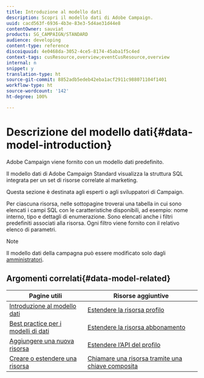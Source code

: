 ```yaml
---
title: Introduzione al modello dati
description: Scopri il modello dati di Adobe Campaign.
uuid: cacd563f-6936-4b3e-83e3-5d4ae31d44e8
contentOwner: sauviat
products: SG_CAMPAIGN/STANDARD
audience: developing
content-type: reference
discoiquuid: 4e0468da-3052-4ce5-8174-45aba1f5c4ed
context-tags: cusResource,overview;eventCusResource,overview
internal: n
snippet: y
translation-type: ht
source-git-commit: 8852adb5edeb42eba1acf2911c988071104f1401
workflow-type: ht
source-wordcount: '142'
ht-degree: 100%

---
```



# Descrizione del modello dati{#data-model-introduction}

Adobe Campaign viene fornito con un modello dati predefinito.

Il modello dati di Adobe Campaign Standard visualizza la struttura SQL integrata per un set di risorse correlate al marketing.

Questa sezione è destinata agli esperti o agli sviluppatori di Campaign.

Per ciascuna risorsa, nelle sottopagine troverai una tabella in cui sono elencati i campi SQL con le caratteristiche disponibili, ad esempio: nome interno, tipo e dettagli di enumerazione. Sono elencati anche i filtri predefiniti associati alla risorsa. Ogni filtro viene fornito con il relativo elenco di parametri.

>[!NOTE]
>Il modello dati della campagna può essere modificato solo dagli [amministratori](../../administration/using/users-management.md#functional-administrators).

## Argomenti correlati{#data-model-related}

| Pagine utili | Risorse aggiuntive |
|---|---|
| [Introduzione al modello dati](data-model-concepts.md) | [Estendere la risorsa profilo](extending-the-profile-resource-with-a-new-field.md) |
| [Best practice per i modelli di dati](data-model-best-practices.md) | [Estendere la risorsa abbonamento](extending-the-subscriptions-to-an-application-resource.md) |
| [Aggiungere una nuova risorsa](key-steps-to-add-a-resource.md) | [Estendere l’API del profilo](about-extending-the-api.md) |
| [Creare o estendere una risorsa](creating-or-extending-the-resource.md) | [Chiamare una risorsa tramite una chiave composita](uc-calling-resource-id-key.md) |
